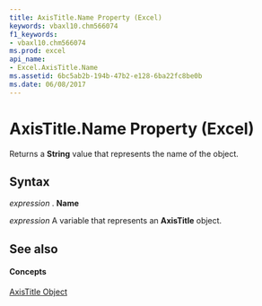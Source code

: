 ```yaml
---
title: AxisTitle.Name Property (Excel)
keywords: vbaxl10.chm566074
f1_keywords:
- vbaxl10.chm566074
ms.prod: excel
api_name:
- Excel.AxisTitle.Name
ms.assetid: 6bc5ab2b-194b-47b2-e128-6ba22fc8be0b
ms.date: 06/08/2017
---
```



# AxisTitle.Name Property (Excel)

Returns a **String** value that represents the name of the object.


## Syntax

 _expression_ . **Name**

 _expression_ A variable that represents an **AxisTitle** object.


## See also


#### Concepts


[AxisTitle Object](axistitle-object-excel.md)

